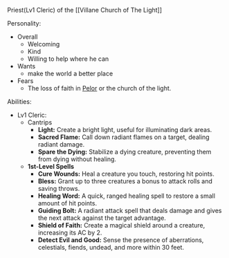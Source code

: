 Priest(Lv1 Cleric) of the [[Villane Church of The Light]]

Personality:
- Overall
	- Welcoming
	- Kind
	- Willing to help where he can
- Wants
	- make the world a better place
- Fears
	- The loss of faith in [Pelor](https://forgottenrealms.fandom.com/wiki/Pelor) or the church of the light.

Abilities:
- Lv1 Cleric:
    - Cantrips
        - **Light:** Create a bright light, useful for illuminating dark areas.
        - **Sacred Flame:** Call down radiant flames on a target, dealing radiant damage.
        - **Spare the Dying:** Stabilize a dying creature, preventing them from dying without healing.
    - **1st-Level Spells**
        - **Cure Wounds:** Heal a creature you touch, restoring hit points.
        - **Bless:** Grant up to three creatures a bonus to attack rolls and saving throws.
        - **Healing Word:** A quick, ranged healing spell to restore a small amount of hit points.
        - **Guiding Bolt:** A radiant attack spell that deals damage and gives the next attack against the target advantage.
        - **Shield of Faith:** Create a magical shield around a creature, increasing its AC by 2.
        - **Detect Evil and Good:** Sense the presence of aberrations, celestials, fiends, undead, and more within 30 feet.